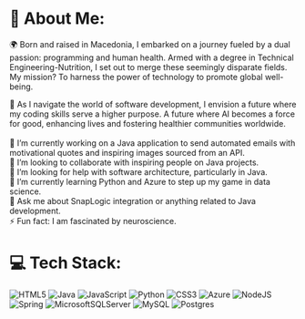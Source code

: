 # 💫 About Me:
🌍 Born and raised in Macedonia, I embarked on a journey fueled by a dual passion: programming and human health. Armed with a degree in Technical Engineering-Nutrition, I set out to merge these seemingly disparate fields. My mission? To harness the power of technology to promote global well-being.

🚀 As I navigate the world of software development, I envision a future where my coding skills serve a higher purpose. A future where AI becomes a force for good, enhancing lives and fostering healthier communities worldwide. <br><br>
🔭 I’m currently working on a Java application to send automated emails with motivational quotes and inspiring images sourced from an API.<br>👯 I’m looking to collaborate with inspiring people on Java projects.<br>🤝 I’m looking for help with software architecture, particularly in Java.<br>🌱 I’m currently learning Python and Azure to step up my game in data science.<br>💬 Ask me about SnapLogic integration or anything related to Java development. <br>⚡ Fun fact: I am fascinated by neuroscience.

# 💻 Tech Stack:
![HTML5](https://img.shields.io/badge/html5-%23E34F26.svg?style=flat&logo=html5&logoColor=white) ![Java](https://img.shields.io/badge/java-%23ED8B00.svg?style=flat&logo=openjdk&logoColor=white) ![JavaScript](https://img.shields.io/badge/javascript-%23323330.svg?style=flat&logo=javascript&logoColor=%23F7DF1E) ![Python](https://img.shields.io/badge/python-3670A0?style=flat&logo=python&logoColor=ffdd54) ![CSS3](https://img.shields.io/badge/css3-%231572B6.svg?style=flat&logo=css3&logoColor=white) ![Azure](https://img.shields.io/badge/azure-%230072C6.svg?style=flat&logo=microsoftazure&logoColor=white) ![NodeJS](https://img.shields.io/badge/node.js-6DA55F?style=flat&logo=node.js&logoColor=white) ![Spring](https://img.shields.io/badge/spring-%236DB33F.svg?style=flat&logo=spring&logoColor=white) ![MicrosoftSQLServer](https://img.shields.io/badge/Microsoft%20SQL%20Server-CC2927?style=flat&logo=microsoft%20sql%20server&logoColor=white) ![MySQL](https://img.shields.io/badge/mysql-%2300000f.svg?style=flat&logo=mysql&logoColor=white) ![Postgres](https://img.shields.io/badge/postgres-%23316192.svg?style=flat&logo=postgresql&logoColor=white)


<!-- Proudly created with GPRM ( https://gprm.itsvg.in ) -->
